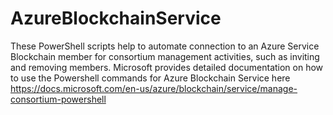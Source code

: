 # AzureBlockchainService

These PowerShell scripts help to automate connection to an Azure Service Blockchain member for consortium management activities, such as inviting and removing members.  Microsoft provides detailed documentation on how to use the Powershell commands for Azure Blockchain Service here https://docs.microsoft.com/en-us/azure/blockchain/service/manage-consortium-powershell
